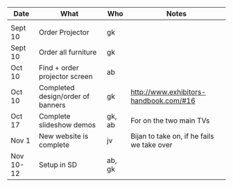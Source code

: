 |     Date    |        What          |     Who    |                 Notes                |
|-------------|----------------------|------------|--------------------------------------|
|             |                      |            |                                      |
| Sept 10 | Order Projector | gk |  |
| Sept 10 | Order all furniture | gk |
| Oct 10 | Find + order projector screen | ab |       |
| Oct 10 | Completed design/order of banners | gk | http://www.exhibitors-handbook.com/#16 |
| Oct 17 | Complete slideshow demos | gk, ab | For on the two main TVs |
| Nov 1 | New website is complete | jv | Bijan to take on, if he fails we take over |
| Nov 10-12   | Setup in SD          | ab, gk     |      |
